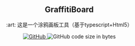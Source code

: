 ﻿<div align="center">
  <h2 align="center">GraffitiBoard</h2>
  <p align="center">:art: 这是一个涂鸦画板工具（基于typescript+Html5）</p>  
  <a href="https://github.com/wangqiaoqiaogithub/GraffitiBoard/blob/master/LICENSE">
    <img alt="GitHub" src="https://img.shields.io/github/license/wangqiaoqiaogithub/GraffitiBoard.svg?style=flat-square">
  </a>
  <a>
    <img alt="GitHub code size in bytes" src="https://img.shields.io/github/languages/code-size/wangqiaoqiaogithub/GraffitiBoard.svg?style=flat-square">
  </a>
</div>